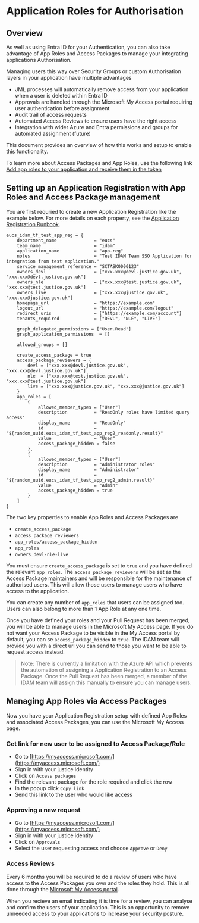 # Application Roles for Authorisation

## Overview

As well as using Entra ID for your Authentication, you can also take advantage of App Roles and Access Packages to manage your integrating applications Authorisation.

Managing users this way over Security Groups or custom Authorisation layers in your application have multiple advantages

* JML processes will automatically remove access from your application when a user is deleted within Entra ID
* Approvals are handled through the Microsoft My Access portal requiring user authentication before assignment
* Audit trail of access requests
* Automated Access Reviews to ensure users have the right access
* Integration with wider Azure and Entra permissions and groups for automated assignment (future)

This document provides an overview of how this works and setup to enable this functionality.

To learn more about Access Packages and App Roles, use the following link [Add app roles to your application and receive them in the token](https://learn.microsoft.com/en-us/entra/identity-platform/howto-add-app-roles-in-apps)

## Setting up an Application Registration with App Roles and Access Package management

You are first requried to create a new Application Registration like the example below. For more details on each property, see the [Application Registration Runbook](./application_registration.md).

```
eucs_idam_tf_test_app_reg = {
    department_name              = "eucs"
    team_name                    = "idam"
    application_name             = "app-reg"
    notes                        = "Test IDAM Team SSO Application for integration from test application."
    service_management_reference = "SCTASK0000123"
    owners_devl                  = ["xxx.xxx@devl.justice.gov.uk", "xxx.xxx@devl.justice.gov.uk"]
    owners_nle                   = ["xxx.xxx@test.justice.gov.uk", "xxx.xxx@test.justice.gov.uk"]
    owners_live                  = ["xxx.xxx@justice.gov.uk", "xxx.xxx@justice.gov.uk"]
    homepage_url                 = "https://example.com"
    logout_url                   = "https://example.com/logout"
    redirect_uris                = ["https://example.com/account"]
    tenants_required             = ["DEVL", "NLE", "LIVE"]

    graph_delegated_permissions = ["User.Read"]
    graph_application_permissions  = []

    allowed_groups = []

    create_access_package = true
    access_package_reviewers = {
        devl = ["xxx.xxx@devl.justice.gov.uk", "xxx.xxx@devl.justice.gov.uk"]
        nle  = ["xxx.xxx@test.justice.gov.uk", "xxx.xxx@test.justice.gov.uk"]
        live = ["xxx.xxx@justice.gov.uk", "xxx.xxx@justice.gov.uk"]
    }
    app_roles = [
        {
            allowed_member_types = ["User"]
            description          = "ReadOnly roles have limited query access"
            display_name         = "ReadOnly"
            id                   = "${random_uuid.eucs_idam_tf_test_app_reg2_readonly.result}"
            value                = "User"
            access_package_hidden = false
        },
        {
            allowed_member_types = ["User"]
            description          = "Administrator roles"
            display_name         = "Administrator"
            id                   = "${random_uuid.eucs_idam_tf_test_app_reg2_admin.result}"
            value                = "Admin"
            access_package_hidden = true
        }
    ]
}
```

The two key properties to enable App Roles and Access Packages are

* `create_access_package`
* `access_package_reviewers`
* `app_roles/access_package_hidden`
* `app_roles`
* `owners_devl-nle-live`

You must ensure `create_access_package` is set to `true` and you have defined the relevant `app_roles`. The `access_package_reviewers` will be set as the Access Package maintainers and will be responsible for the maintenance of authorised users. This will allow those users to manage users who have access to the application.

You can create any number of `app_roles` that users can be assigned too. Users can also belong to more than 1 App Role at any one time.

Once you have defined your roles and your Pull Request has been merged, you will be able to manage users in the Microsoft My Access page. If you do not want your Access Package to be visible in the My Access portal by default, you can se `access_package_hidden` to `true`. The IDAM team will provide you with a direct url you can send to those you want to be able to request access instead.

> Note: There is currently a limitation with the Azure API which prevents the automation of assigning a Application Registration to an Access Package. Once the Pull Request has been merged, a member of the IDAM team will assign this manually to ensure you can manage users.

## Managing App Roles via Access Packages

Now you have your Application Registration setup with defined App Roles and associated Access Packages, you can use the Microsoft My Access page.

### Get link for new user to be assigned to Access Package/Role

* Go to [https://myaccess.microsoft.com/](https://myaccess.microsoft.com/)
* Sign in with your justice identity
* Click on `Access packages`
* Find the relevant package for the role required and click the row
* In the popup click `Copy link`
* Send this link to the user who would like access

### Approving a new request

* Go to [https://myaccess.microsoft.com/](https://myaccess.microsoft.com/)
* Sign in with your justice identity
* Click on `Approvals`
* Select the user requesting access and choose `Approve` or `Deny`

### Access Reviews

Every 6 months you will be required to do a review of users who have access to the Access Packages you own and the roles they hold. This is all done through the [Microsoft My Access portal](https://myaccess.microsoft.com/).

When you recieve an email indicating it is time for a review, you can analyse and confirm the users of your application. This is an opportunity to remove unneeded access to your applications to increase your security posture.
